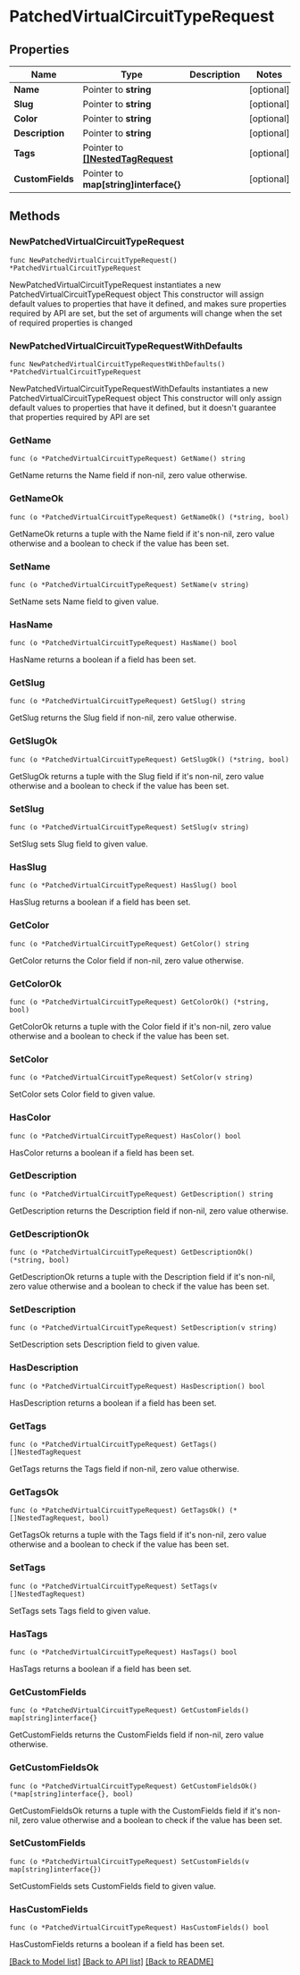 # PatchedVirtualCircuitTypeRequest

## Properties

Name | Type | Description | Notes
------------ | ------------- | ------------- | -------------
**Name** | Pointer to **string** |  | [optional] 
**Slug** | Pointer to **string** |  | [optional] 
**Color** | Pointer to **string** |  | [optional] 
**Description** | Pointer to **string** |  | [optional] 
**Tags** | Pointer to [**[]NestedTagRequest**](NestedTagRequest.md) |  | [optional] 
**CustomFields** | Pointer to **map[string]interface{}** |  | [optional] 

## Methods

### NewPatchedVirtualCircuitTypeRequest

`func NewPatchedVirtualCircuitTypeRequest() *PatchedVirtualCircuitTypeRequest`

NewPatchedVirtualCircuitTypeRequest instantiates a new PatchedVirtualCircuitTypeRequest object
This constructor will assign default values to properties that have it defined,
and makes sure properties required by API are set, but the set of arguments
will change when the set of required properties is changed

### NewPatchedVirtualCircuitTypeRequestWithDefaults

`func NewPatchedVirtualCircuitTypeRequestWithDefaults() *PatchedVirtualCircuitTypeRequest`

NewPatchedVirtualCircuitTypeRequestWithDefaults instantiates a new PatchedVirtualCircuitTypeRequest object
This constructor will only assign default values to properties that have it defined,
but it doesn't guarantee that properties required by API are set

### GetName

`func (o *PatchedVirtualCircuitTypeRequest) GetName() string`

GetName returns the Name field if non-nil, zero value otherwise.

### GetNameOk

`func (o *PatchedVirtualCircuitTypeRequest) GetNameOk() (*string, bool)`

GetNameOk returns a tuple with the Name field if it's non-nil, zero value otherwise
and a boolean to check if the value has been set.

### SetName

`func (o *PatchedVirtualCircuitTypeRequest) SetName(v string)`

SetName sets Name field to given value.

### HasName

`func (o *PatchedVirtualCircuitTypeRequest) HasName() bool`

HasName returns a boolean if a field has been set.

### GetSlug

`func (o *PatchedVirtualCircuitTypeRequest) GetSlug() string`

GetSlug returns the Slug field if non-nil, zero value otherwise.

### GetSlugOk

`func (o *PatchedVirtualCircuitTypeRequest) GetSlugOk() (*string, bool)`

GetSlugOk returns a tuple with the Slug field if it's non-nil, zero value otherwise
and a boolean to check if the value has been set.

### SetSlug

`func (o *PatchedVirtualCircuitTypeRequest) SetSlug(v string)`

SetSlug sets Slug field to given value.

### HasSlug

`func (o *PatchedVirtualCircuitTypeRequest) HasSlug() bool`

HasSlug returns a boolean if a field has been set.

### GetColor

`func (o *PatchedVirtualCircuitTypeRequest) GetColor() string`

GetColor returns the Color field if non-nil, zero value otherwise.

### GetColorOk

`func (o *PatchedVirtualCircuitTypeRequest) GetColorOk() (*string, bool)`

GetColorOk returns a tuple with the Color field if it's non-nil, zero value otherwise
and a boolean to check if the value has been set.

### SetColor

`func (o *PatchedVirtualCircuitTypeRequest) SetColor(v string)`

SetColor sets Color field to given value.

### HasColor

`func (o *PatchedVirtualCircuitTypeRequest) HasColor() bool`

HasColor returns a boolean if a field has been set.

### GetDescription

`func (o *PatchedVirtualCircuitTypeRequest) GetDescription() string`

GetDescription returns the Description field if non-nil, zero value otherwise.

### GetDescriptionOk

`func (o *PatchedVirtualCircuitTypeRequest) GetDescriptionOk() (*string, bool)`

GetDescriptionOk returns a tuple with the Description field if it's non-nil, zero value otherwise
and a boolean to check if the value has been set.

### SetDescription

`func (o *PatchedVirtualCircuitTypeRequest) SetDescription(v string)`

SetDescription sets Description field to given value.

### HasDescription

`func (o *PatchedVirtualCircuitTypeRequest) HasDescription() bool`

HasDescription returns a boolean if a field has been set.

### GetTags

`func (o *PatchedVirtualCircuitTypeRequest) GetTags() []NestedTagRequest`

GetTags returns the Tags field if non-nil, zero value otherwise.

### GetTagsOk

`func (o *PatchedVirtualCircuitTypeRequest) GetTagsOk() (*[]NestedTagRequest, bool)`

GetTagsOk returns a tuple with the Tags field if it's non-nil, zero value otherwise
and a boolean to check if the value has been set.

### SetTags

`func (o *PatchedVirtualCircuitTypeRequest) SetTags(v []NestedTagRequest)`

SetTags sets Tags field to given value.

### HasTags

`func (o *PatchedVirtualCircuitTypeRequest) HasTags() bool`

HasTags returns a boolean if a field has been set.

### GetCustomFields

`func (o *PatchedVirtualCircuitTypeRequest) GetCustomFields() map[string]interface{}`

GetCustomFields returns the CustomFields field if non-nil, zero value otherwise.

### GetCustomFieldsOk

`func (o *PatchedVirtualCircuitTypeRequest) GetCustomFieldsOk() (*map[string]interface{}, bool)`

GetCustomFieldsOk returns a tuple with the CustomFields field if it's non-nil, zero value otherwise
and a boolean to check if the value has been set.

### SetCustomFields

`func (o *PatchedVirtualCircuitTypeRequest) SetCustomFields(v map[string]interface{})`

SetCustomFields sets CustomFields field to given value.

### HasCustomFields

`func (o *PatchedVirtualCircuitTypeRequest) HasCustomFields() bool`

HasCustomFields returns a boolean if a field has been set.


[[Back to Model list]](../README.md#documentation-for-models) [[Back to API list]](../README.md#documentation-for-api-endpoints) [[Back to README]](../README.md)


